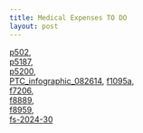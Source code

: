 ```yaml
---
title: Medical Expenses TO DO
layout: post
---
```


[p502](https://mcc-us.github.io/ea/pdf-2-md/p502--Medical-Dental-Expenses/),  
[p5187](assets/pdfs/p5187-2023--Affordable-Care-Act-What-You-Your-Family-Need-to-Know.pdf),  
[p5200](assets/pdfs/p5200--Affordable-Care-Act-What-Employers-Need-to-Know.pdf),  
[PTC_infographic_082614](),
[f1095a](assets/pdfs/f1095a-2024--Health-Insurance-Marketplace-Statement.pdf),   
[f7206](assets/pdfs/f7206--Self-Employed-Health-Insurance-Deduction.pdf),   
[f8889](assets/pdfs/f8889--Health-Savings-Accounts-HSAs.pdf),     
[f8959](assets/pdfs/f8959--Medicare-Tax.pdf),  
[fs-2024-30](assets/pdfs/fs-2024-30--September-2024.pdf)   

